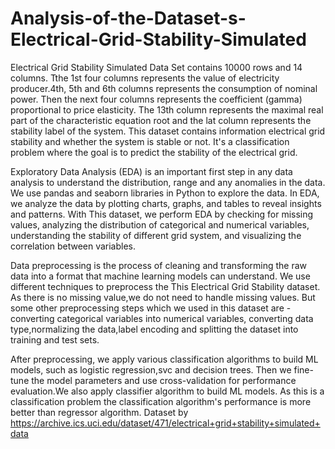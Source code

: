 # Analysis-of-the-Dataset-s-Electrical-Grid-Stability-Simulated
Electrical Grid Stability Simulated Data Set contains 10000 rows and 14 columns. Tthe 1st four columns represents the value of electricity producer.4th, 5th and 6th columns represents the consumption of nominal power. Then the next four columns represents the coefficient (gamma) proportional to price elasticity. The 13th column represents the maximal real part of the characteristic equation root and the lat column represents the stability label of the system. This dataset contains information electrical grid stability and whether the system is stable or not. It's a classification problem where the goal is to predict the stability of the electrical grid.

Exploratory Data Analysis (EDA) is an important first step in any data analysis to understand the distribution, range and any anomalies in the data. We use pandas and seaborn libraries in Python to explore the data. In EDA, we analyze the data by plotting charts, graphs, and tables to reveal insights and patterns. With This dataset, we perform EDA by checking for missing values, analyzing the distribution of categorical and numerical variables, understanding the stability of different grid system, and visualizing the correlation between variables.

Data preprocessing is the process of cleaning and transforming the raw data into a format that machine learning models can understand. We use different techniques to preprocess the This Electrical Grid Stability dataset. As there is no missing value,we do not need to handle missing values. But some other preprocessing steps which we used in this dataset are - converting categorical variables into numerical variables, converting data type,normalizing the data,label encoding and splitting the dataset into training and test sets.

After preprocessing, we apply various classification algorithms to build ML models, such as logistic regression,svc and decision trees. Then we fine-tune the model parameters and use cross-validation for performance evaluation.We also apply classifier algorithm to build ML models. As this is a classification problem the classification algorithm's performance is more better than regressor algorithm.
Dataset by https://archive.ics.uci.edu/dataset/471/electrical+grid+stability+simulated+data
